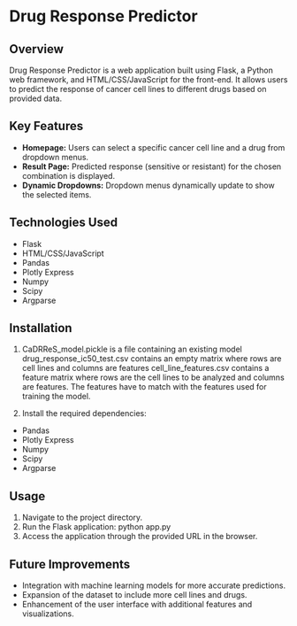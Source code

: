# Drug Response Predictor

## Overview
Drug Response Predictor is a web application built using Flask, a Python web framework, and HTML/CSS/JavaScript for the front-end. It allows users to predict the response of cancer cell lines to different drugs based on provided data.

## Key Features
- **Homepage:** Users can select a specific cancer cell line and a drug from dropdown menus.
- **Result Page:** Predicted response (sensitive or resistant) for the chosen combination is displayed.
- **Dynamic Dropdowns:** Dropdown menus dynamically update to show the selected items.

## Technologies Used
- Flask
- HTML/CSS/JavaScript
- Pandas
- Plotly Express
- Numpy
- Scipy
- Argparse

## Installation
1. CaDRReS_model.pickle is a file containing an existing model
drug_response_ic50_test.csv contains an empty matrix where rows are cell lines and columns are features
cell_line_features.csv contains a feature matrix where rows are the cell lines to be analyzed and columns are features. The features have to match with the features used for training the model.

2. Install the required dependencies:
- Pandas
- Plotly Express
- Numpy
- Scipy
- Argparse

## Usage
1. Navigate to the project directory.
2. Run the Flask application:
python app.py
3. Access the application through the provided URL in the browser.

## Future Improvements
- Integration with machine learning models for more accurate predictions.
- Expansion of the dataset to include more cell lines and drugs.
- Enhancement of the user interface with additional features and visualizations.

